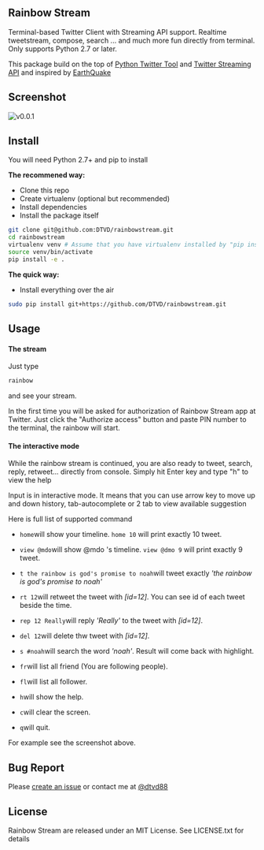 ## Rainbow Stream
Terminal-based Twitter Client with Streaming API support. 
Realtime tweetstream, compose, search ... and much more fun directly from terminal.
Only supports Python 2.7 or later.

This package build on the top of [Python Twitter Tool](http://mike.verdone.ca/twitter/) and [Twitter Streaming API](https://dev.twitter.com/docs/api/streaming) and inspired by [EarthQuake](https://github.com/jugyo/earthquake)

## Screenshot
![v0.0.1](https://raw.githubusercontent.com/DTVD/rainbowstream/master/screenshot/RainbowStreamvSS.png)

## Install
You will need Python 2.7+ and pip to install

**The recommened way:**
* Clone this repo
* Create virtualenv (optional but recommended)
* Install dependencies
* Install the package itself

```bash
git clone git@github.com:DTVD/rainbowstream.git
cd rainbowstream
virtualenv venv # Assume that you have virtualenv installed by "pip install virtualenv"
source venv/bin/activate
pip install -e .
```
**The quick way:**
* Install everything over the air

```bash
sudo pip install git+https://github.com/DTVD/rainbowstream.git
```

## Usage
#### The stream
Just type
```bash
rainbow
```
and see your stream.

In the first time you will be asked for authorization of Rainbow Stream app at Twitter.
Just click the "Authorize access" button and paste PIN number to the terminal, the rainbow will start.

#### The interactive mode
While the rainbow stream is continued, you are also ready to tweet, search, reply, retweet... directly from console.
Simply hit Enter key and type "h" to view the help

Input is in interactive mode. It means that you can use arrow key to move up and down history, tab-autocomplete or 2 tab to view available suggestion

Here is full list of supported command

* ```home```will show your timeline. ```home 10``` will print exactly 10 tweet.

* ```view @mdo```will show @mdo 's timeline. ```view @dmo 9``` will print exactly 9 tweet.

* ```t the rainbow is god's promise to noah```will tweet exactly *'the rainbow is god's promise to noah'*

* ```rt 12```will retweet the tweet with *[id=12]*. You can see id of each tweet beside the time.

* ```rep 12 Really```will reply *'Really'* to the tweet with *[id=12]*.

* ```del 12```will delete thw tweet with *[id=12]*.

* ```s #noah```will search the word *'noah'*. Result will come back with highlight.

* ```fr```will list all friend (You are following people).

* ```fl```will list all follower.

* ```h```will show the help.

* ```c```will clear the screen.

* ```q```will quit.

For example see the screenshot above.

## Bug Report
Please [create an issue](https://github.com/DTVD/rainbowstream/issues/new) 
or contact me at [@dtvd88](https://twitter.com/dtvd88)

## License
Rainbow Stream are released under an MIT License. See LICENSE.txt for details

